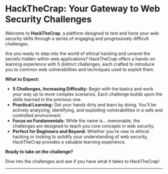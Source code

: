 

# HackTheCrap: Your Gateway to Web Security Challenges

Welcome to **HackTheCrap**, a platform designed to test and hone your web security skills through a series of engaging and progressively difficult challenges.

Are you ready to step into the world of ethical hacking and unravel the secrets hidden within web applications? HackTheCrap offers a hands-on learning experience with 5 distinct challenges, each crafted to introduce you to common web vulnerabilities and techniques used to exploit them.

**What to Expect:**

*   **5 Challenges, Increasing Difficulty:** Begin with the basics and work your way up to more complex scenarios. Each challenge builds upon the skills learned in the previous one.
*   **Practical Learning:** Get your hands dirty and learn by doing. You'll be actively analyzing, identifying, and exploiting vulnerabilities in a safe and controlled environment.
*   **Focus on Fundamentals:** While the name is... memorable, the challenges are designed to teach you core concepts in web security.
*   **Perfect for Beginners and Beyond:** Whether you're new to ethical hacking or looking to solidify your understanding of web security, HackTheCrap provides a valuable learning experience.

**Ready to take on the challenge?**

Dive into the challenges and see if you have what it takes to HackTheCrap!

---
